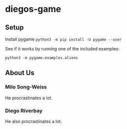 # diegos-game

## Setup

Install pygame
`python3 -m pip install -U pygame --user`

See if it works by running one of the included examples:

`python3 -m pygame.examples.aliens`

## About Us

### Milo Song-Weiss

He procrastinates a lot.

### Diego Riverbay

He also procrastinates a lot.
